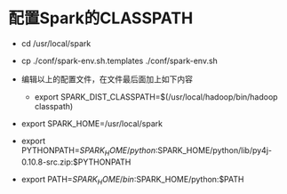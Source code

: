 # 配置Spark的CLASSPATH

- cd /usr/local/spark
- cp ./conf/spark-env.sh.templates ./conf/spark-env.sh
- 编辑以上的配置文件，在文件最后面加上如下内容
    - export SPARK_DIST_CLASSPATH=$(/usr/local/hadoop/bin/hadoop classpath)

- export SPARK_HOME=/usr/local/spark
- export PYTHONPATH=$SPARK_HOME/python:$SPARK_HOME/python/lib/py4j-0.10.8-src.zip:$PYTHONPATH
- export PATH=$SPARK_HOME/bin:$SPARK_HOME/python:$PATH
